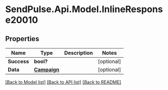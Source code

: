 # SendPulse.Api.Model.InlineResponse20010
## Properties

Name | Type | Description | Notes
------------ | ------------- | ------------- | -------------
**Success** | **bool?** |  | [optional] 
**Data** | [**Campaign**](Campaign.md) |  | [optional] 

[[Back to Model list]](../README.md#documentation-for-models) [[Back to API list]](../README.md#documentation-for-api-endpoints) [[Back to README]](../README.md)

